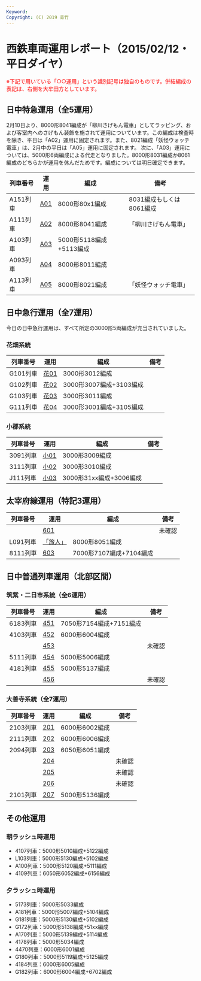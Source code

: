 ```yaml
---
Keyword: 
Copyright: (C) 2019 青竹
---
```


# 西鉄車両運用レポート（2015/02/12・平日ダイヤ）

<span style="color:#FF0000;">※下記で用いている「○○運用」という識別記号は独自のものです。併結編成の表記は、右側を大牟田方としています。</span>

## 日中特急運用（全5運用）

2月10日より、8000形8041編成が「柳川さげもん電車」としてラッピング、および客室内へのさげもん装飾を施されて運用についています。この編成は検査時を除き、平日は「A02」運用に固定されます。また、8021編成「妖怪ウォッチ電車」は、2月中の平日は「A05」運用に固定されます。
次に、「A03」運用については、5000形6両編成による代走となりました。8000形8031編成か8061編成のどちらかが運用を休んだためです。編成については明日確定できます。

| 列車番号 | 運用 | 編成 | 備考 |
| --- | --- | --- | --- |
| A151列車 | [A01](https://aotake91.net/railway/nishitetsu/dia/20140322/unyoulist-weekday.htm#WA01) | 8000形80x1編成 | 8031編成もしくは8061編成 |
| A111列車 | [A02](https://aotake91.net/railway/nishitetsu/dia/20140322/unyoulist-weekday.htm#WA02) | 8000形8041編成 | 「柳川さげもん電車」 |
| A103列車 | [A03](https://aotake91.net/railway/nishitetsu/dia/20140322/unyoulist-weekday.htm#WA03) | 5000形5118編成+5113編成 |  |
| A093列車 | [A04](https://aotake91.net/railway/nishitetsu/dia/20140322/unyoulist-weekday.htm#WA04) | 8000形8011編成 |  |
| A113列車 | [A05](https://aotake91.net/railway/nishitetsu/dia/20140322/unyoulist-weekday.htm#WA05) | 8000形8021編成 | 「妖怪ウォッチ電車」 |

## 日中急行運用（全7運用）

今日の日中急行運用は、すべて所定の3000形5両編成が充当されていました。

### 花畑系統

| 列車番号 | 運用 | 編成 | 備考 |
| --- | --- | --- | --- |
| G101列車 | [花01](https://aotake91.net/railway/nishitetsu/dia/20140322/unyoulist-weekday.htm#WG01) | 3000形3012編成 |  |
| G102列車 | [花02](https://aotake91.net/railway/nishitetsu/dia/20140322/unyoulist-weekday.htm#WG02) | 3000形3007編成+3103編成 |  |
| G103列車 | [花03](https://aotake91.net/railway/nishitetsu/dia/20140322/unyoulist-weekday.htm#WG03) | 3000形3011編成 |  |
| G111列車 | [花04](https://aotake91.net/railway/nishitetsu/dia/20140322/unyoulist-weekday.htm#WG04) | 3000形3001編成+3105編成 |  |

### 小郡系統

| 列車番号 | 運用 | 編成 | 備考 |
| --- | --- | --- | --- |
| 3091列車 | [小01](https://aotake91.net/railway/nishitetsu/dia/20140322/unyoulist-weekday.htm#WJ01) | 3000形3009編成 |  |
| 3111列車 | [小02](https://aotake91.net/railway/nishitetsu/dia/20140322/unyoulist-weekday.htm#WJ02) | 3000形3010編成 |  |
| J111列車 | [小03](https://aotake91.net/railway/nishitetsu/dia/20140322/unyoulist-weekday.htm#WJ03) | 3000形31xx編成+3006編成 |  |

## 太宰府線運用（特記3運用）

| 列車番号 | 運用 | 編成 | 備考 |
| --- | --- | --- | --- |
|  | [601](https://aotake91.net/railway/nishitetsu/dia/20140322/unyoulist-weekday.htm#W601) |  | 未確認 |
| L091列車 | [「旅人」](https://aotake91.net/railway/nishitetsu/dia/20140322/unyoulist-weekday.htm#W602) | 8000形8051編成 |  |
| 8111列車 | [603](https://aotake91.net/railway/nishitetsu/dia/20140322/unyoulist-weekday.htm#W603) | 7000形7107編成+7104編成 |  |

## 日中普通列車運用（北部区間）

### 筑紫・二日市系統（全6運用）

| 列車番号 | 運用 | 編成 | 備考 |
| --- | --- | --- | --- |
| 6183列車 | [451](https://aotake91.net/railway/nishitetsu/dia/20140322/unyoulist-weekday.htm#W451) | 7050形7154編成+7151編成 |  |
| 4103列車 | [452](https://aotake91.net/railway/nishitetsu/dia/20140322/unyoulist-weekday.htm#W452) | 6000形6004編成 |  |
|  | [453](https://aotake91.net/railway/nishitetsu/dia/20140322/unyoulist-weekday.htm#W453) |  | 未確認 |
| 5111列車 | [454](https://aotake91.net/railway/nishitetsu/dia/20140322/unyoulist-weekday.htm#W454) | 5000形5006編成 |  |
| 4181列車 | [455](https://aotake91.net/railway/nishitetsu/dia/20140322/unyoulist-weekday.htm#W455) | 5000形5137編成 |  |
|  | [456](https://aotake91.net/railway/nishitetsu/dia/20140322/unyoulist-weekday.htm#W456) |  | 未確認 |

### 大善寺系統（全7運用）

| 列車番号 | 運用 | 編成 | 備考 |
| --- | --- | --- | --- |
| 2103列車 | [201](https://aotake91.net/railway/nishitetsu/dia/20140322/unyoulist-weekday.htm#W201) | 6000形6002編成 |  |
| 2111列車 | [202](https://aotake91.net/railway/nishitetsu/dia/20140322/unyoulist-weekday.htm#W202) | 6000形6006編成 |  |
| 2094列車 | [203](https://aotake91.net/railway/nishitetsu/dia/20140322/unyoulist-weekday.htm#W203) | 6050形6051編成 |  |
|  | [204](https://aotake91.net/railway/nishitetsu/dia/20140322/unyoulist-weekday.htm#W204) |  | 未確認 |
|  | [205](https://aotake91.net/railway/nishitetsu/dia/20140322/unyoulist-weekday.htm#W205) |  | 未確認 |
|  | [206](https://aotake91.net/railway/nishitetsu/dia/20140322/unyoulist-weekday.htm#W206) |  | 未確認 |
| 2101列車 | [207](https://aotake91.net/railway/nishitetsu/dia/20140322/unyoulist-weekday.htm#W207) | 5000形5136編成 |  |

## その他運用

### 朝ラッシュ時運用

* 4107列車：5000形5010編成+5122編成
* L103列車：5000形5130編成+5102編成
* A100列車：5000形5120編成+5111編成
* 4109列車：6050形6052編成+6156編成

### 夕ラッシュ時運用

* 5173列車：5000形5033編成
* A181列車：5000形5007編成+5104編成
* G181列車：5000形5130編成+5102編成
* G172列車：5000形5138編成+51xx編成
* A170列車：5000形5139編成+5114編成
* 4178列車：5000形5034編成
* 4470列車：6000形6001編成
* G180列車：5000形5119編成+5125編成
* 4184列車：6000形6005編成
* G182列車：6000形6004編成+6702編成

